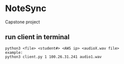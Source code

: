 # NoteSync
Capstone project

## run client in terminal
	python3 <file> <student#> <AWS ip> <audioX.wav file>
	example: 
	python3 client.py 1 100.26.31.241 audio1.wav
